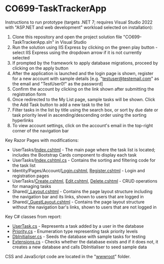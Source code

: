 # CO699-TaskTrackerApp
Instructions to run prototype (targets .NET 7; requires Visual Studio 2022 with "ASP.NET and web development" workload selected on installation):
1. Clone this repository and open the project solution file "CO699-TaskTrackerApp.sln" in Visual Studio
2. Run the solution using IIS Express by clicking on the green play button - select IIS Express using the dropdown arrow if it is not currently selected
3. If prompted by the framework to apply database migrations, proceed by clicking on the apply button
4. After the application is launched and the login page is shown, register for a new account with sample details [e.g. "testuser@testemail.com" as the email and "TestUser0!" as the password]
5. Confirm the account by clicking on the link shown after submitting the registration form
6. Once redirected to the My List page, sample tasks will be shown. Click the Add Task button to add a new task to the list
7. Filter tasks in the list by title using the search box, or sort by due date or task priority level in ascending/descending order using the sorting hyperlinks 
8. To view account settings, click on the account's email in the top-right corner of the navigation bar

Key Razor Pages with modifications:
- UserTasks/[Index.cshtml](CO699-TaskTrackerApp/Pages/UserTasks/Index.cshtml) - The main page where the task list is located; includes the Bootstrap Cards component to display each task
- UserTasks/[Index.cshtml.cs](CO699-TaskTrackerApp/Pages/UserTasks/Index.cshtml.cs) - Contains the sorting and filtering code for the task list
- Identity/Pages/Account/[Login.cshtml](CO699-TaskTrackerApp/Areas/Identity/Pages/Account/Login.cshtml), [Register.cshtml](CO699-TaskTrackerApp/Areas/Identity/Pages/Account/Register.cshtml) - Login and registration pages
- UserTasks/[Create.cshtml](CO699-TaskTrackerApp/Pages/UserTasks/Create.cshtml), [Edit.cshtml](CO699-TaskTrackerApp/Pages/UserTasks/Edit.cshtml), [Delete.cshtml](CO699-TaskTrackerApp/Pages/UserTasks/Delete.cshtml) - CRUD operations for managing tasks
- Shared/[_Layout.cshtml](CO699-TaskTrackerApp/Pages/Shared/_Layout.cshtml) - Contains the page layout structure including the navigation bar and its links, shown to users that are logged in
- Shared/[_GuestLayout.cshtml](CO699-TaskTrackerApp/Pages/Shared/_GuestLayout.cshtml) - Contains the page layout structure without the navigation bar's links, shown to users that are not logged in

Key C# classes from report:
- [UserTask.cs](CO699-TaskTrackerApp/Models/UserTask.cs) - Represents a task added by a user in the database
- [Priority.cs](CO699-TaskTrackerApp/Models/Priority.cs) - Enumeration type representing task priority levels
- [DbInitialiser.cs](CO699-TaskTrackerApp/Data/DbInitialiser.cs) - Seeds the database with sample tasks for testing
- [Extensions.cs](CO699-TaskTrackerApp/Data/Extensions.cs) - Checks whether the database exists and if it does not, it creates a new database and calls DbInitialiser to seed sample data

CSS and JavaScript code are located in the "[wwwroot](CO699-TaskTrackerApp/wwwroot)" folder.
